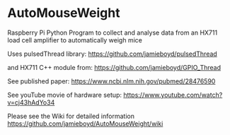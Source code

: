# AutoMouseWeight
Raspberry Pi Python Program to collect and analyse data from an HX711 load cell amplifier to automatically weigh mice

Uses pulsedThread library:
https://github.com/jamieboyd/pulsedThread

and HX711 C++ module from:
https://github.com/jamieboyd/GPIO_Thread

See published paper:
https://www.ncbi.nlm.nih.gov/pubmed/28476590

See youTube movie of hardware setup:
https://www.youtube.com/watch?v=cj43hAdYo34

Please see the Wiki for detailed information https://github.com/jamieboyd/AutoMouseWeight/wiki

